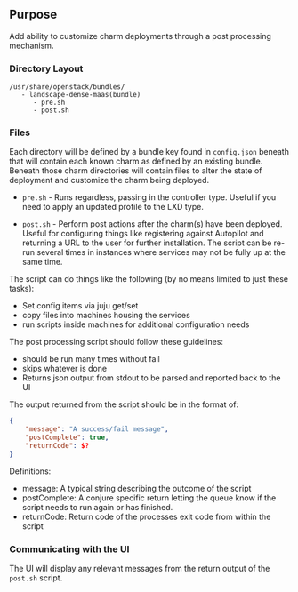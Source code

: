 ## Purpose

Add ability to customize charm deployments through a post processing mechanism.

### Directory Layout

```
/usr/share/openstack/bundles/
   - landscape-dense-maas(bundle)
      - pre.sh
      - post.sh
```

### Files

Each directory will be defined by a bundle key found in `config.json` beneath
that will contain each known charm as defined by an existing bundle. Beneath
those charm directories will contain files to alter the state of deployment and
customize the charm being deployed.

* `pre.sh` - Runs regardless, passing in the controller type. Useful if you need to
apply an updated profile to the LXD type.

* `post.sh` - Perform post actions after the charm(s) have been deployed. Useful for
configuring things like registering against Autopilot and returning a URL to
the user for further installation. The script can be re-run several times in
instances where services may not be fully up at the same time.

The script can do things like the following (by no means limited to just these tasks):
* Set config items via juju get/set
* copy files into machines housing the services
* run scripts inside machines for additional configuration needs

The post processing script should follow these guidelines:
* should be run many times without fail
* skips whatever is done
* Returns json output from stdout to be parsed and reported back to the UI

The output returned from the script should be in the format of:

```json
{
    "message": "A success/fail message",
    "postComplete": true,
    "returnCode": $?
}
```

Definitions:
* message: A typical string describing the outcome of the script
* postComplete: A conjure specific return letting the queue know if the script needs to run again or has finished.
* returnCode: Return code of the processes exit code from within the script

### Communicating with the UI

The UI will display any relevant messages from the return output of the `post.sh` script.
